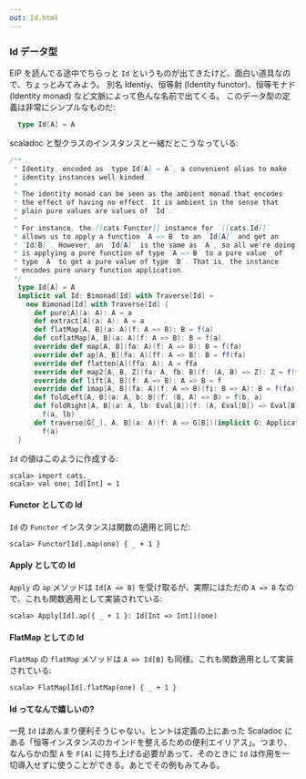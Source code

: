 ```yaml
---
out: Id.html
---
```


### Id データ型

EIP を読んでる途中でちらっと `Id` というものが出てきたけど、面白い道具なので、ちょっとみてみよう。
別名 Identiy、恒等射 (Identity functor)、恒等モナド (Identity monad) など文脈によって色んな名前で出てくる。
このデータ型の定義は非常にシンプルなものだ:

```scala
  type Id[A] = A
```

scaladoc と型クラスのインスタンスと一緒だとこうなっている:

```scala
/**
 * Identity, encoded as `type Id[A] = A`, a convenient alias to make
 * identity instances well-kinded.
 *
 * The identity monad can be seen as the ambient monad that encodes
 * the effect of having no effect. It is ambient in the sense that
 * plain pure values are values of `Id`.
 *
 * For instance, the [[cats.Functor]] instance for `[[cats.Id]]`
 * allows us to apply a function `A => B` to an `Id[A]` and get an
 * `Id[B]`. However, an `Id[A]` is the same as `A`, so all we're doing
 * is applying a pure function of type `A => B` to a pure value  of
 * type `A` to get a pure value of type `B`. That is, the instance
 * encodes pure unary function application.
 */
  type Id[A] = A
  implicit val Id: Bimonad[Id] with Traverse[Id] =
    new Bimonad[Id] with Traverse[Id] {
      def pure[A](a: A): A = a
      def extract[A](a: A): A = a
      def flatMap[A, B](a: A)(f: A => B): B = f(a)
      def coflatMap[A, B](a: A)(f: A => B): B = f(a)
      override def map[A, B](fa: A)(f: A => B): B = f(fa)
      override def ap[A, B](fa: A)(ff: A => B): B = ff(fa)
      override def flatten[A](ffa: A): A = ffa
      override def map2[A, B, Z](fa: A, fb: B)(f: (A, B) => Z): Z = f(fa, fb)
      override def lift[A, B](f: A => B): A => B = f
      override def imap[A, B](fa: A)(f: A => B)(fi: B => A): B = f(fa)
      def foldLeft[A, B](a: A, b: B)(f: (B, A) => B) = f(b, a)
      def foldRight[A, B](a: A, lb: Eval[B])(f: (A, Eval[B]) => Eval[B]): Eval[B] =
        f(a, lb)
      def traverse[G[_], A, B](a: A)(f: A => G[B])(implicit G: Applicative[G]): G[B] =
        f(a)
  }
```

`Id` の値はこのように作成する:

```console:new
scala> import cats._
scala> val one: Id[Int] = 1
```

#### Functor としての Id

`Id` の `Functor` インスタンスは関数の適用と同じだ:

```console
scala> Functor[Id].map(one) { _ + 1 }
```

#### Apply としての Id

`Apply` の `ap` メソッドは `Id[A => B]` を受け取るが、実際にはただの `A => B` なので、これも関数適用として実装されている:

```console
scala> Apply[Id].ap({ _ + 1 }: Id[Int => Int])(one)
```

#### FlatMap としての Id

`FlatMap` の `flatMap` メソッドは `A => Id[B]` も同様。これも関数適用として実装されている:

```console
scala> FlatMap[Id].flatMap(one) { _ + 1 }
```

#### Id ってなんで嬉しいの?

一見 `Id` はあんまり便利そうじゃない。ヒントは定義の上にあった Scaladoc にある「恒等インスタンスのカインドを整えるための便利エイリアス」。つまり、なんらかの型 `A` を `F[A]` に持ち上げる必要があって、そのときに `Id` は作用を一切導入せずに使うことができる。あとでその例もみてみる。
